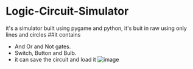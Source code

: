 # Logic-Circuit-Simulator
it's a simulator built using pygame and python, it's buit in raw using only lines and circles
##it contains 
- And Or and Not gates.
- Switch, Button and Bulb.
- it can save the circuit and load it
![image](https://user-images.githubusercontent.com/108637087/179366898-aeae3074-2ac4-4976-b5e9-4d679c713222.png)
